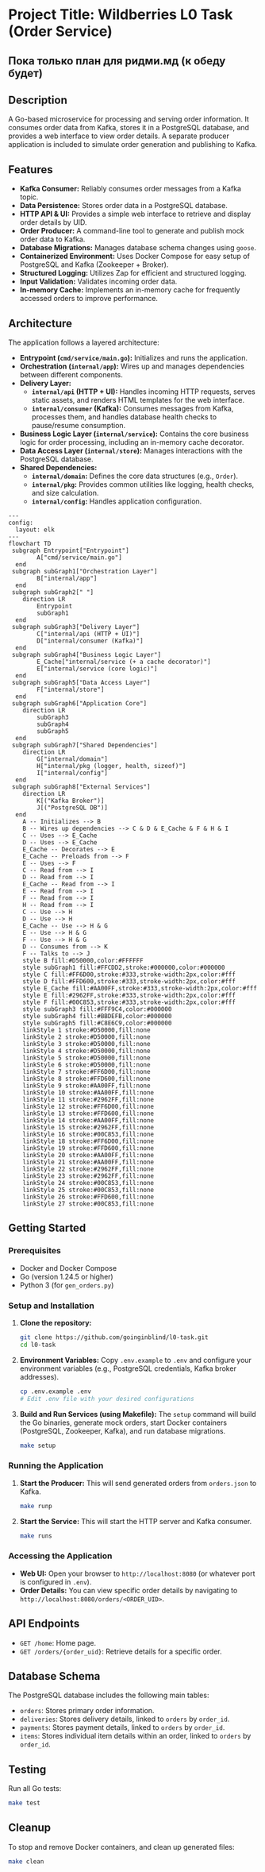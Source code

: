 # Project Title: Wildberries L0 Task (Order Service)
## Пока только план для ридми.мд (к обеду будет) 

## Description
A Go-based microservice for processing and serving order information. It consumes order data from Kafka, stores it in a PostgreSQL database, and provides a web interface to view order details. A separate producer application is included to simulate order generation and publishing to Kafka.

## Features
- **Kafka Consumer:** Reliably consumes order messages from a Kafka topic.
- **Data Persistence:** Stores order data in a PostgreSQL database.
- **HTTP API & UI:** Provides a simple web interface to retrieve and display order details by UID.
- **Order Producer:** A command-line tool to generate and publish mock order data to Kafka.
- **Database Migrations:** Manages database schema changes using `goose`.
- **Containerized Environment:** Uses Docker Compose for easy setup of PostgreSQL and Kafka (Zookeeper + Broker).
- **Structured Logging:** Utilizes Zap for efficient and structured logging.
- **Input Validation:** Validates incoming order data.
- **In-memory Cache:** Implements an in-memory cache for frequently accessed orders to improve performance.

## Architecture
The application follows a layered architecture:
- **Entrypoint (`cmd/service/main.go`):** Initializes and runs the application.
- **Orchestration (`internal/app`):** Wires up and manages dependencies between different components.
- **Delivery Layer:**
    - **`internal/api` (HTTP + UI):** Handles incoming HTTP requests, serves static assets, and renders HTML templates for the web interface.
    - **`internal/consumer` (Kafka):** Consumes messages from Kafka, processes them, and handles database health checks to pause/resume consumption.
- **Business Logic Layer (`internal/service`):** Contains the core business logic for order processing, including an in-memory cache decorator.
- **Data Access Layer (`internal/store`):** Manages interactions with the PostgreSQL database.
- **Shared Dependencies:**
    - **`internal/domain`:** Defines the core data structures (e.g., `Order`).
    - **`internal/pkg`:** Provides common utilities like logging, health checks, and size calculation.
    - **`internal/config`:** Handles application configuration.

``` Mermaid
---
config:
  layout: elk
---
flowchart TD
 subgraph Entrypoint["Entrypoint"]
        A["cmd/service/main.go"]
  end
 subgraph subGraph1["Orchestration Layer"]
        B["internal/app"]
  end
 subgraph subGraph2[" "]
    direction LR
        Entrypoint
        subGraph1
  end
 subgraph subGraph3["Delivery Layer"]
        C["internal/api (HTTP + UI)"]
        D["internal/consumer (Kafka)"]
  end
 subgraph subGraph4["Business Logic Layer"]
        E_Cache["internal/service (+ a cache decorator)"]
        E["internal/service (core logic)"]
  end
 subgraph subGraph5["Data Access Layer"]
        F["internal/store"]
  end
 subgraph subGraph6["Application Core"]
    direction LR
        subGraph3
        subGraph4
        subGraph5
  end
 subgraph subGraph7["Shared Dependencies"]
    direction LR
        G["internal/domain"]
        H["internal/pkg (logger, health, sizeof)"]
        I["internal/config"]
  end
 subgraph subGraph8["External Services"]
    direction LR
        K[("Kafka Broker")]
        J[("PostgreSQL DB")]
  end
    A -- Initializes --> B
    B -- Wires up dependencies --> C & D & E_Cache & F & H & I
    C -- Uses --> E_Cache
    D -- Uses --> E_Cache
    E_Cache -- Decorates --> E
    E_Cache -- Preloads from --> F
    E -- Uses --> F
    C -- Read from --> I
    D -- Read from --> I
    E_Cache -- Read from --> I
    E -- Read from --> I
    F -- Read from --> I
    H -- Read from --> I
    C -- Use --> H
    D -- Use --> H
    E_Cache -- Use --> H & G
    E -- Use --> H & G
    F -- Use --> H & G
    D -- Consumes from --> K
    F -- Talks to --> J
    style B fill:#D50000,color:#FFFFFF
    style subGraph1 fill:#FFCDD2,stroke:#000000,color:#000000
    style C fill:#FF6D00,stroke:#333,stroke-width:2px,color:#fff
    style D fill:#FFD600,stroke:#333,stroke-width:2px,color:#fff
    style E_Cache fill:#AA00FF,stroke:#333,stroke-width:2px,color:#fff
    style E fill:#2962FF,stroke:#333,stroke-width:2px,color:#fff
    style F fill:#00C853,stroke:#333,stroke-width:2px,color:#fff
    style subGraph3 fill:#FFF9C4,color:#000000
    style subGraph4 fill:#BBDEFB,color:#000000
    style subGraph5 fill:#C8E6C9,color:#000000
    linkStyle 1 stroke:#D50000,fill:none
    linkStyle 2 stroke:#D50000,fill:none
    linkStyle 3 stroke:#D50000,fill:none
    linkStyle 4 stroke:#D50000,fill:none
    linkStyle 5 stroke:#D50000,fill:none
    linkStyle 6 stroke:#D50000,fill:none
    linkStyle 7 stroke:#FF6D00,fill:none
    linkStyle 8 stroke:#FFD600,fill:none
    linkStyle 9 stroke:#AA00FF,fill:none
    linkStyle 10 stroke:#AA00FF,fill:none
    linkStyle 11 stroke:#2962FF,fill:none
    linkStyle 12 stroke:#FF6D00,fill:none
    linkStyle 13 stroke:#FFD600,fill:none
    linkStyle 14 stroke:#AA00FF,fill:none
    linkStyle 15 stroke:#2962FF,fill:none
    linkStyle 16 stroke:#00C853,fill:none
    linkStyle 18 stroke:#FF6D00,fill:none
    linkStyle 19 stroke:#FFD600,fill:none
    linkStyle 20 stroke:#AA00FF,fill:none
    linkStyle 21 stroke:#AA00FF,fill:none
    linkStyle 22 stroke:#2962FF,fill:none
    linkStyle 23 stroke:#2962FF,fill:none
    linkStyle 24 stroke:#00C853,fill:none
    linkStyle 25 stroke:#00C853,fill:none
    linkStyle 26 stroke:#FFD600,fill:none
    linkStyle 27 stroke:#00C853,fill:none
```

## Getting Started

### Prerequisites
- Docker and Docker Compose
- Go (version 1.24.5 or higher)
- Python 3 (for `gen_orders.py`)

### Setup and Installation
1.  **Clone the repository:**
    ```bash
    git clone https://github.com/goinginblind/l0-task.git
    cd l0-task
    ```
2.  **Environment Variables:**
    Copy `.env.example` to `.env` and configure your environment variables (e.g., PostgreSQL credentials, Kafka broker addresses).
    ```bash
    cp .env.example .env
    # Edit .env file with your desired configurations
    ```
3.  **Build and Run Services (using Makefile):**
    The `setup` command will build the Go binaries, generate mock orders, start Docker containers (PostgreSQL, Zookeeper, Kafka), and run database migrations.
    ```bash
    make setup
    ```

### Running the Application

1.  **Start the Producer:**
    This will send generated orders from `orders.json` to Kafka.
    ```bash
    make runp
    ```
2.  **Start the Service:**
    This will start the HTTP server and Kafka consumer.
    ```bash
    make runs
    ```

### Accessing the Application
- **Web UI:** Open your browser to `http://localhost:8080` (or whatever port is configured in `.env`).
- **Order Details:** You can view specific order details by navigating to `http://localhost:8080/orders/<ORDER_UID>`.

## API Endpoints
- `GET /home`: Home page.
- `GET /orders/{order_uid}`: Retrieve details for a specific order.

## Database Schema
The PostgreSQL database includes the following main tables:
- `orders`: Stores primary order information.
- `deliveries`: Stores delivery details, linked to `orders` by `order_id`.
- `payments`: Stores payment details, linked to `orders` by `order_id`.
- `items`: Stores individual item details within an order, linked to `orders` by `order_id`.

## Testing
Run all Go tests:
```bash
make test
```

## Cleanup
To stop and remove Docker containers, and clean up generated files:
```bash
make clean
```
